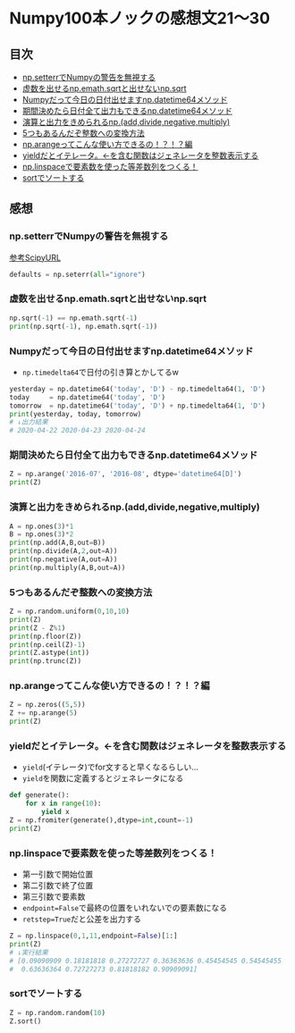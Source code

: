 # Numpy100本ノックの感想文21〜30

## 目次

- [np.setterrでNumpyの警告を無視する](#npsetterrでNumpyの警告を無視する)
- [虚数を出せるnp.emath.sqrtと出せないnp.sqrt](#虚数を出せるnpemathsqrtと出せないnpsqrt)
- [Numpyだって今日の日付出せますnp.datetime64メソッド](#Numpyだって今日の日付出せますnpdatetime64メソッド)
- [期間決めたら日付全て出力もできるnp.datetime64メソッド](#期間決めたら日付全て出力もできるnp.datetime64メソッド)
- [演算と出力をきめられるnp.(add,divide,negative,multiply)](#演算と出力をきめられるnpadddividenegativemultiply)
- [5つもあるんだぞ整数への変換方法](#5つもあるんだぞ整数への変換方法)
- [np.arangeってこんな使い方できるの！？！？編](#nparangeってこんな使い方できるの編)
- [yieldだとイテレータ。←を含む関数はジェネレータを整数表示する](#yieldだとイテレータを含む関数はジェネレータを整数表示する)
- [np.linspaceで要素数を使った等差数列をつくる！](#nplinspaceで要素数を使った等差数列をつくる)
- [sortでソートする](#sortでソートする)


## 感想

### np.setterrでNumpyの警告を無視する
[参考ScipyURL](https://docs.scipy.org/doc/numpy/reference/generated/numpy.seterr.html)

```python:jupyter.py
defaults = np.seterr(all="ignore")
```

### 虚数を出せるnp.emath.sqrtと出せないnp.sqrt

```python:jupyter.py
np.sqrt(-1) == np.emath.sqrt(-1)
print(np.sqrt(-1), np.emath.sqrt(-1))
```

### Numpyだって今日の日付出せますnp.datetime64メソッド
- `np.timedelta64`で日付の引き算とかしてるw

```python:jupyter.py
yesterday = np.datetime64('today', 'D') - np.timedelta64(1, 'D')
today     = np.datetime64('today', 'D')
tomorrow  = np.datetime64('today', 'D') + np.timedelta64(1, 'D')
print(yesterday, today, tomorrow)
# ↓出力結果
# 2020-04-22 2020-04-23 2020-04-24
```

### 期間決めたら日付全て出力もできるnp.datetime64メソッド

```python:jupyter.py
Z = np.arange('2016-07', '2016-08', dtype='datetime64[D]')
print(Z)
```

### 演算と出力をきめられるnp.(add,divide,negative,multiply)

```python:jupyter.py
A = np.ones(3)*1
B = np.ones(3)*2
print(np.add(A,B,out=B))
print(np.divide(A,2,out=A))
print(np.negative(A,out=A))
print(np.multiply(A,B,out=A))
```

### 5つもあるんだぞ整数への変換方法

```python:jupyter.py
Z = np.random.uniform(0,10,10)
print(Z)
print(Z - Z%1)
print(np.floor(Z))
print(np.ceil(Z)-1)
print(Z.astype(int))
print(np.trunc(Z))
```

### np.arangeってこんな使い方できるの！？！？編

```python:jupyter.py
Z = np.zeros((5,5))
Z += np.arange(5)
print(Z)
```

### yieldだとイテレータ。←を含む関数はジェネレータを整数表示する
- `yield`(イテレータ)でfor文すると早くなるらしい…
- `yield`を関数に定義するとジェネレータになる

```python:jupyter.py
def generate():
    for x in range(10):
        yield x
Z = np.fromiter(generate(),dtype=int,count=-1)
print(Z)
```

### np.linspaceで要素数を使った等差数列をつくる！
- 第一引数で開始位置
- 第二引数で終了位置
- 第三引数で要素数
- `endpoint=False`で最終の位置をいれないでの要素数になる
- `retstep=True`だと公差を出力する

```python:jupyter.py
Z = np.linspace(0,1,11,endpoint=False)[1:]
print(Z)
# ↓実行結果
# [0.09090909 0.18181818 0.27272727 0.36363636 0.45454545 0.54545455
#  0.63636364 0.72727273 0.81818182 0.90909091]
```

### sortでソートする

```python:jupyter.py
Z = np.random.random(10)
Z.sort()
```
